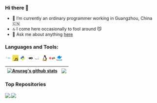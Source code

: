 ### Hi there 👋

<!--
**hooj0/hooj0** is a ✨ _special_ ✨ repository because its `README.md` (this file) appears on your GitHub profile.

Here are some ideas to get you started:

- 🔭 I’m currently working on ...
- 🌱 I’m currently learning ...
- 👯 I’m looking to collaborate on ...
- 🤔 I’m looking for help with ...
- 💬 Ask me about ...
- 📫 How to reach me: ...
- 😄 Pronouns: ...
- ⚡ Fun fact: ...
-->

- 🔭 I’m currently an ordinary programmer working in Guangzhou, China 🇨🇳
- 🔝 I come here occasionally to fool around 😼
- 💬 Ask me about anything [here](https://github.com/hooj0/hooj0/issues)

### Languages and Tools:
<code><img height="20" src="https://raw.githubusercontent.com/github/explore/80688e429a7d4ef2fca1e82350fe8e3517d3494d/topics/java/java.png"></code>
<code><img height="20" src="https://raw.githubusercontent.com/github/explore/80688e429a7d4ef2fca1e82350fe8e3517d3494d/topics/javascript/javascript.png"></code>
<code><img height="20" src="https://raw.githubusercontent.com/github/explore/80688e429a7d4ef2fca1e82350fe8e3517d3494d/topics/python/python.png"></code>
<code><img height="20" src="https://raw.githubusercontent.com/github/explore/80688e429a7d4ef2fca1e82350fe8e3517d3494d/topics/go/go.png"></code> 
<code><img height="20" src="https://raw.githubusercontent.com/github/explore/80688e429a7d4ef2fca1e82350fe8e3517d3494d/topics/mysql/mysql.png"></code>
<code><img height="20" src="https://raw.githubusercontent.com/github/explore/80688e429a7d4ef2fca1e82350fe8e3517d3494d/topics/linux/linux.png"></code>
<code><img height="20" src="https://raw.githubusercontent.com/github/explore/80688e429a7d4ef2fca1e82350fe8e3517d3494d/topics/git/git.png"></code>
<code><img height="20" src="https://raw.githubusercontent.com/github/explore/80688e429a7d4ef2fca1e82350fe8e3517d3494d/topics/docker/docker.png"></code>

| <a href="https://github.com/hooj0/sensitive-words-filter"><img align="center" src="https://github-readme-stats.vercel.app/api?username=hooj0&show_icons=true&include_all_commits=true&theme=highcontrast&hide_border=true&count_private=true" alt="Anurag's github stats" /></a> | <a href="https://github.com/hooj0/spring-data-fabric-chaincode"><img align="center" src="https://github-readme-stats.vercel.app/api/top-langs/?username=hooj0&layout=compact&theme=highcontrast&hide_border=true&langs_count=8&count_private=true" /></a> |
| ------------- | ------------- |

### Top Repositories
<a href="https://github.com/hooj0/sensitive-words-filter">
  <img align="center" src="https://github-readme-stats.vercel.app/api/pin/?username=hooj0&repo=sensitive-words-filter&theme=highcontrast" />
</a>
<a href="https://github.com/hooj0/spring-data-fabric-chaincode">
  <img align="center" src="https://github-readme-stats.vercel.app/api/pin/?username=hooj0&repo=spring-data-fabric-chaincode&theme=highcontrast" />
</a>
